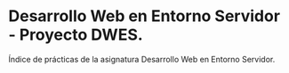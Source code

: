 # Desarrollo Web en Entorno Servidor - Proyecto DWES.
Índice de prácticas de la asignatura Desarrollo Web en Entorno Servidor.